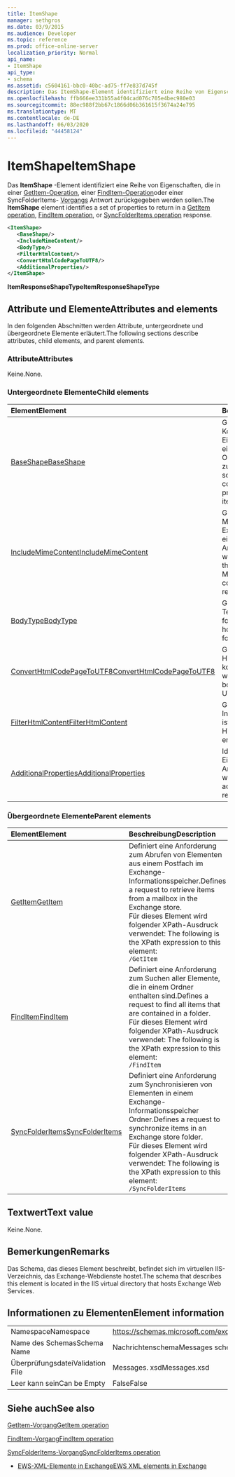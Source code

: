 ```yaml
---
title: ItemShape
manager: sethgros
ms.date: 03/9/2015
ms.audience: Developer
ms.topic: reference
ms.prod: office-online-server
localization_priority: Normal
api_name:
- ItemShape
api_type:
- schema
ms.assetid: c5604161-bbc0-40bc-ad75-ff7e837d745f
description: Das ItemShape-Element identifiziert eine Reihe von Eigenschaften, die in einer GetItem-Operation, einer FindItem-Operation oder einer SyncFolderItems-Vorgangs Antwort zurückgegeben werden sollen.
ms.openlocfilehash: ffb666ee331b55a4f04cad076c705e4bec980e03
ms.sourcegitcommit: 88ec988f2bb67c1866d06b361615f3674a24e795
ms.translationtype: MT
ms.contentlocale: de-DE
ms.lasthandoff: 06/03/2020
ms.locfileid: "44458124"
---
```

# <a name="itemshape"></a><span data-ttu-id="e6377-103">ItemShape</span><span class="sxs-lookup"><span data-stu-id="e6377-103">ItemShape</span></span>

<span data-ttu-id="e6377-104">Das **ItemShape** -Element identifiziert eine Reihe von Eigenschaften, die in einer [GetItem-Operation](getitem-operation.md), einer [FindItem-Operation](finditem-operation.md)oder einer SyncFolderItems- [Vorgangs](syncfolderitems-operation.md) Antwort zurückgegeben werden sollen.</span><span class="sxs-lookup"><span data-stu-id="e6377-104">The **ItemShape** element identifies a set of properties to return in a [GetItem operation](getitem-operation.md), [FindItem operation](finditem-operation.md), or [SyncFolderItems operation](syncfolderitems-operation.md) response.</span></span> 
  
```XML
<ItemShape>
   <BaseShape/>
   <IncludeMimeContent/>
   <BodyType/>
   <FilterHtmlContent/>
   <ConvertHtmlCodePageToUTF8/>
   <AdditionalProperties/>
</ItemShape>
```

 <span data-ttu-id="e6377-105">**ItemResponseShapeType**</span><span class="sxs-lookup"><span data-stu-id="e6377-105">**ItemResponseShapeType**</span></span>
## <a name="attributes-and-elements"></a><span data-ttu-id="e6377-106">Attribute und Elemente</span><span class="sxs-lookup"><span data-stu-id="e6377-106">Attributes and elements</span></span>

<span data-ttu-id="e6377-107">In den folgenden Abschnitten werden Attribute, untergeordnete und übergeordnete Elemente erläutert.</span><span class="sxs-lookup"><span data-stu-id="e6377-107">The following sections describe attributes, child elements, and parent elements.</span></span>
  
### <a name="attributes"></a><span data-ttu-id="e6377-108">Attribute</span><span class="sxs-lookup"><span data-stu-id="e6377-108">Attributes</span></span>

<span data-ttu-id="e6377-109">Keine.</span><span class="sxs-lookup"><span data-stu-id="e6377-109">None.</span></span>
  
### <a name="child-elements"></a><span data-ttu-id="e6377-110">Untergeordnete Elemente</span><span class="sxs-lookup"><span data-stu-id="e6377-110">Child elements</span></span>

|<span data-ttu-id="e6377-111">**Element**</span><span class="sxs-lookup"><span data-stu-id="e6377-111">**Element**</span></span>|<span data-ttu-id="e6377-112">**Beschreibung**</span><span class="sxs-lookup"><span data-stu-id="e6377-112">**Description**</span></span>|
|:-----|:-----|
|[<span data-ttu-id="e6377-113">BaseShape</span><span class="sxs-lookup"><span data-stu-id="e6377-113">BaseShape</span></span>](baseshape.md) <br/> |<span data-ttu-id="e6377-114">Gibt die grundlegende Konfiguration von Eigenschaften an, die in einer Element-oder Ordner Antwort zurückgegeben werden sollen.</span><span class="sxs-lookup"><span data-stu-id="e6377-114">Identifies the basic configuration of properties to return in an item or folder response.</span></span>  <br/> |
|[<span data-ttu-id="e6377-115">IncludeMimeContent</span><span class="sxs-lookup"><span data-stu-id="e6377-115">IncludeMimeContent</span></span>](includemimecontent.md) <br/> |<span data-ttu-id="e6377-116">Gibt an, ob der Multipurpose Internet Mail Extensions (MIME) Inhalt eines Elements in der Antwort zurückgegeben wird.</span><span class="sxs-lookup"><span data-stu-id="e6377-116">Specifies whether the Multipurpose Internet Mail Extensions (MIME) content of an item is returned in the response.</span></span>  <br/> |
|[<span data-ttu-id="e6377-117">BodyType</span><span class="sxs-lookup"><span data-stu-id="e6377-117">BodyType</span></span>](bodytype.md) <br/> |<span data-ttu-id="e6377-118">Gibt an, wie der Textkörper in der Antwort formatiert wird.</span><span class="sxs-lookup"><span data-stu-id="e6377-118">Identifies how the body text is formatted in the response.</span></span>  <br/> |
|[<span data-ttu-id="e6377-119">ConvertHtmlCodePageToUTF8</span><span class="sxs-lookup"><span data-stu-id="e6377-119">ConvertHtmlCodePageToUTF8</span></span>](converthtmlcodepagetoutf8.md) <br/> |<span data-ttu-id="e6377-120">Gibt an, ob der Element-HTML-Text in UTF8 konvertiert wird.</span><span class="sxs-lookup"><span data-stu-id="e6377-120">Indicates whether the item HTML body is converted to UTF8.</span></span>  <br/> |
|[<span data-ttu-id="e6377-121">FilterHtmlContent</span><span class="sxs-lookup"><span data-stu-id="e6377-121">FilterHtmlContent</span></span>](filterhtmlcontent.md) <br/> |<span data-ttu-id="e6377-122">Gibt an, ob die HTML-Inhaltsfilterung aktiviert ist.</span><span class="sxs-lookup"><span data-stu-id="e6377-122">Specifies whether HTML content filtering is enabled.</span></span>  <br/> |
|[<span data-ttu-id="e6377-123">AdditionalProperties</span><span class="sxs-lookup"><span data-stu-id="e6377-123">AdditionalProperties</span></span>](additionalproperties.md) <br/> |<span data-ttu-id="e6377-124">Identifiziert zusätzliche Eigenschaften, die in einer Antwort zurückgegeben werden sollen.</span><span class="sxs-lookup"><span data-stu-id="e6377-124">Identifies additional properties to return in a response.</span></span>  <br/> |
   
### <a name="parent-elements"></a><span data-ttu-id="e6377-125">Übergeordnete Elemente</span><span class="sxs-lookup"><span data-stu-id="e6377-125">Parent elements</span></span>

|<span data-ttu-id="e6377-126">**Element**</span><span class="sxs-lookup"><span data-stu-id="e6377-126">**Element**</span></span>|<span data-ttu-id="e6377-127">**Beschreibung**</span><span class="sxs-lookup"><span data-stu-id="e6377-127">**Description**</span></span>|
|:-----|:-----|
|[<span data-ttu-id="e6377-128">GetItem</span><span class="sxs-lookup"><span data-stu-id="e6377-128">GetItem</span></span>](getitem.md) <br/> |<span data-ttu-id="e6377-129">Definiert eine Anforderung zum Abrufen von Elementen aus einem Postfach im Exchange-Informationsspeicher.</span><span class="sxs-lookup"><span data-stu-id="e6377-129">Defines a request to retrieve items from a mailbox in the Exchange store.</span></span>  <br/> <span data-ttu-id="e6377-130">Für dieses Element wird folgender XPath-Ausdruck verwendet: </span><span class="sxs-lookup"><span data-stu-id="e6377-130">The following is the XPath expression to this element:</span></span>  <br/>  `/GetItem` <br/> |
|[<span data-ttu-id="e6377-131">FindItem</span><span class="sxs-lookup"><span data-stu-id="e6377-131">FindItem</span></span>](finditem.md) <br/> |<span data-ttu-id="e6377-132">Definiert eine Anforderung zum Suchen aller Elemente, die in einem Ordner enthalten sind.</span><span class="sxs-lookup"><span data-stu-id="e6377-132">Defines a request to find all items that are contained in a folder.</span></span>  <br/> <span data-ttu-id="e6377-133">Für dieses Element wird folgender XPath-Ausdruck verwendet: </span><span class="sxs-lookup"><span data-stu-id="e6377-133">The following is the XPath expression to this element:</span></span>  <br/>  `/FindItem` <br/> |
|[<span data-ttu-id="e6377-134">SyncFolderItems</span><span class="sxs-lookup"><span data-stu-id="e6377-134">SyncFolderItems</span></span>](syncfolderitems.md) <br/> |<span data-ttu-id="e6377-135">Definiert eine Anforderung zum Synchronisieren von Elementen in einem Exchange-Informationsspeicher Ordner.</span><span class="sxs-lookup"><span data-stu-id="e6377-135">Defines a request to synchronize items in an Exchange store folder.</span></span>  <br/> <span data-ttu-id="e6377-136">Für dieses Element wird folgender XPath-Ausdruck verwendet: </span><span class="sxs-lookup"><span data-stu-id="e6377-136">The following is the XPath expression to this element:</span></span>  <br/>  `/SyncFolderItems` <br/> |
   
## <a name="text-value"></a><span data-ttu-id="e6377-137">Textwert</span><span class="sxs-lookup"><span data-stu-id="e6377-137">Text value</span></span>

<span data-ttu-id="e6377-138">Keine.</span><span class="sxs-lookup"><span data-stu-id="e6377-138">None.</span></span>
  
## <a name="remarks"></a><span data-ttu-id="e6377-139">Bemerkungen</span><span class="sxs-lookup"><span data-stu-id="e6377-139">Remarks</span></span>

<span data-ttu-id="e6377-140">Das Schema, das dieses Element beschreibt, befindet sich im virtuellen IIS-Verzeichnis, das Exchange-Webdienste hostet.</span><span class="sxs-lookup"><span data-stu-id="e6377-140">The schema that describes this element is located in the IIS virtual directory that hosts Exchange Web Services.</span></span>
  
## <a name="element-information"></a><span data-ttu-id="e6377-141">Informationen zu Elementen</span><span class="sxs-lookup"><span data-stu-id="e6377-141">Element information</span></span>

|||
|:-----|:-----|
|<span data-ttu-id="e6377-142">Namespace</span><span class="sxs-lookup"><span data-stu-id="e6377-142">Namespace</span></span>  <br/> |https://schemas.microsoft.com/exchange/services/2006/messages  <br/> |
|<span data-ttu-id="e6377-143">Name des Schemas</span><span class="sxs-lookup"><span data-stu-id="e6377-143">Schema Name</span></span>  <br/> |<span data-ttu-id="e6377-144">Nachrichtenschema</span><span class="sxs-lookup"><span data-stu-id="e6377-144">Messages schema</span></span>  <br/> |
|<span data-ttu-id="e6377-145">Überprüfungsdatei</span><span class="sxs-lookup"><span data-stu-id="e6377-145">Validation File</span></span>  <br/> |<span data-ttu-id="e6377-146">Messages. xsd</span><span class="sxs-lookup"><span data-stu-id="e6377-146">Messages.xsd</span></span>  <br/> |
|<span data-ttu-id="e6377-147">Leer kann sein</span><span class="sxs-lookup"><span data-stu-id="e6377-147">Can be Empty</span></span>  <br/> |<span data-ttu-id="e6377-148">False</span><span class="sxs-lookup"><span data-stu-id="e6377-148">False</span></span>  <br/> |
   
## <a name="see-also"></a><span data-ttu-id="e6377-149">Siehe auch</span><span class="sxs-lookup"><span data-stu-id="e6377-149">See also</span></span>



[<span data-ttu-id="e6377-150">GetItem-Vorgang</span><span class="sxs-lookup"><span data-stu-id="e6377-150">GetItem operation</span></span>](getitem-operation.md)
  
[<span data-ttu-id="e6377-151">FindItem-Vorgang</span><span class="sxs-lookup"><span data-stu-id="e6377-151">FindItem operation</span></span>](finditem-operation.md)
  
[<span data-ttu-id="e6377-152">SyncFolderItems-Vorgang</span><span class="sxs-lookup"><span data-stu-id="e6377-152">SyncFolderItems operation</span></span>](syncfolderitems-operation.md)


- [<span data-ttu-id="e6377-153">EWS-XML-Elemente in Exchange</span><span class="sxs-lookup"><span data-stu-id="e6377-153">EWS XML elements in Exchange</span></span>](ews-xml-elements-in-exchange.md)

